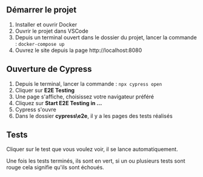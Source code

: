 ## Démarrer le projet
1. Installer et ouvrir Docker
2. Ouvrir le projet dans VSCode
3. Depuis un terminal ouvert dans le dossier du projet, lancer la commande : `docker-compose up`
4. Ouvrez le site depuis la page http://localhost:8080 

## Ouverture de Cypress
1. Depuis le terminal, lancer la commande : `npx cypress open`
2. Cliquer sur **E2E Testing**
3. Une page s'affiche, choisissez votre navigateur préféré
4. Cliquez sur **Start E2E Testing in ...**
5. Cypress s'ouvre
6. Dans le dossier **cypress\e2e**, il y a les pages des tests réalisés

## Tests
Cliquer sur le test que vous voulez voir, il se lance automatiquement.

Une fois les tests terminés, ils sont en vert, si un ou plusieurs tests sont rouge cela signifie qu'ils sont échoués.
